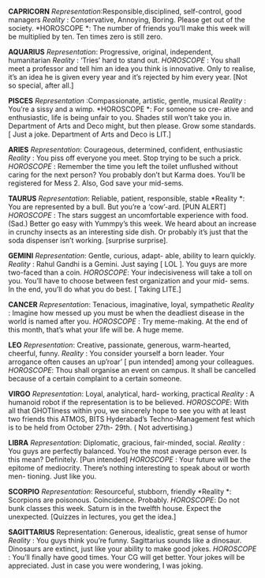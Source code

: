 <!-- TITLE: Horoscopes -->

**CAPRICORN**
*Representation*:Responsible,disciplined,
self-control, good managers
*Reality* : Conservative, Annoying, Boring.
Please get out of the society.
*HOROSCOPE *: The number of friends
you’ll make this week will be multiplied
by ten. Ten times zero is still zero.

**AQUARIUS**
*Representation*: Progressive, original,
independent, humanitarian
*Reality* : ‘Tries’ hard to stand out.
*HOROSCOPE* : You shall meet a professor
and tell him an idea you think is
innovative. Only to realise, it’s an idea he
is given every year and it’s rejected by
him every year. [Not so special, after all.]

**PISCES**
*Representation* :Compassionate, artistic,
gentle, musical
*Reality* : You’re a sissy and a wimp.
*HOROSCOPE *: For someone so cre-
ative and enthusiastic, life is being unfair
to you. Shades still won’t take you in.
Department of Arts and Deco might, but
then please. Grow some standards.
[ Just a joke. Department of Arts and
Deco is LIT.]

**ARIES**
*Representation*: Courageous, determined,
confident, enthusiastic
*Reality* : You piss off everyone you meet.
Stop trying to be such a prick.
*HOROSCOPE* : Remember the time you
left the toilet unflushed without caring for
the next person? You probably don’t but
Karma does. You’ll be registered for
Mess 2. Also, God save your mid-sems.

**TAURUS**
*Representation*: Reliable, patient, responsible, stable
*Reality *: You are represented by a bull.
But you’re a ‘cow’-ard. [PUN ALERT]
*HOROSCOPE* : The stars suggest an
uncomfortable experience with food.
(Sad.) Better go easy with Yummpy’s this
week. We heard about an increase in
crunchy insects as an interesting side
dish. Or probably it’s just that the soda
dispenser isn’t working. [surprise surprise].

**GEMINI**
*Representation*: Gentle, curious, adapt-
able, ability to learn quickly.
*Reality* : Rahul Gandhi is a Gemini.
Just saying [ LOL ]. You guys are more two-faced than a coin.
*HOROSCOPE*: Your indecisiveness will
take a toll on you. You’ll have to choose
between fest organization and your mid-
sems. In the end, you’ll do what you do
best. [ Taking LITE.]

**CANCER**
*Representation*: Tenacious, imaginative,
loyal, sympathetic
*Reality* : Imagine how messed up you
must be when the deadliest disease in
the world is named after you.
*HOROSCOPE* : Try meme-making. At
the end of this month, that’s what your
life will be. A huge meme.

**LEO**
*Representation*: Creative, passionate,
generous, warm-hearted, cheerful, funny.
*Reality* : You consider yourself a born
leader. Your arrogance often causes an
up’roar’ [ pun intended] among your colleagues.
*HOROSCOPE*: Thou shall organise an
event on campus. It shall be cancelled
because of a certain complaint to a certain someone.

**VIRGO**
*Representation*: Loyal, analytical, hard-
working, practical
*Reality* : A humanoid robot if the representation
is to be believed.
*HOROSCOPE*: With all that GHOTliness
within you, we sincerely hope to see you
with at least two friends this ATMOS,
BITS Hyderabad’s Techno-Management
fest which is to be held from October
27th- 29th. ( Not advertising.)

**LIBRA**
*Representation*: Diplomatic, gracious,
fair-minded, social.
*Reality* : You guys are perfectly balanced.
You’re the most average person ever. 
Is this mean? Definitely. [Pun intended]
*HOROSCOPE* : Your future will be the
epitome of mediocrity. There’s nothing
interesting to speak about or worth men-
tioning. Just like you.

**SCORPIO**
*Representation*: Resourceful, stubborn, friendly
*Reality *: Scorpions are poisonous. Coincidence. Probably.
*HOROSCOPE*: Do not bunk classes this
week. Saturn is in the twelfth house. Expect the unexpected. 
[Quizzes in lectures, you get the idea.]

**SAGITTARIUS**
Representation: Generous, idealistic,
great sense of humor
*Reality* : You guys think you’re funny.
Sagittarius sounds like a dinosaur. Dinosaurs are extinct,
just like your ability to make good jokes.
*HOROSCOPE* : You’ll finally have good
times. Your CG will get better. Your jokes
will be appreciated. Just in case you
were wondering, I was joking.